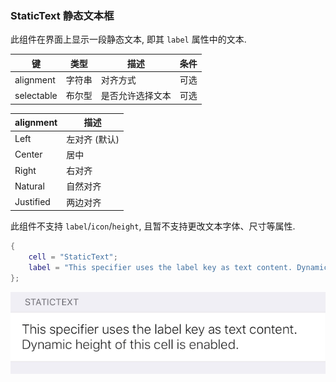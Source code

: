 ### StaticText 静态文本框


此组件在界面上显示一段静态文本, 即其 `label` 属性中的文本. 


|   键   |   类型   |   描述   |   条件   |
|--------|----------|----------|----------|
|alignment|字符串|对齐方式|可选|
|selectable|布尔型|是否允许选择文本|可选|


| alignment | 描述 |
|--------|------|
|Left|左对齐 (默认)|
|Center|居中|
|Right|右对齐|
|Natural|自然对齐|
|Justified|两边对齐|


此组件不支持 `label`/`icon`/`height`, 且暂不支持更改文本字体、尺寸等属性.


``` lua
{
    cell = "StaticText";
    label = "This specifier uses the label key as text content. Dynamic height of this cell is enabled.";
};
```


![QQ20170914-192523.png-30.6kB](StaticText/QQ20170914-192523.png)

